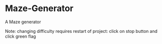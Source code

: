 # Maze-Generator
A Maze generator


Note: changing difficulty requires restart of project: click on stop button and click green flag

